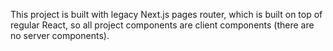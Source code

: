 This project is built with legacy Next.js pages router, which is built on top of regular React, so all project components are client components (there are no server components).